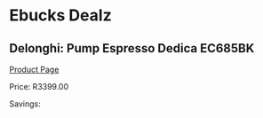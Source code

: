 
# Ebucks Dealz
## Delonghi: Pump Espresso Dedica EC685BK
[Product Page](https://www.ebucks.com/web/shop/productSelected.do?prodId=1158950225&catId=1157555110)

Price: R3399.00

Savings: 


	